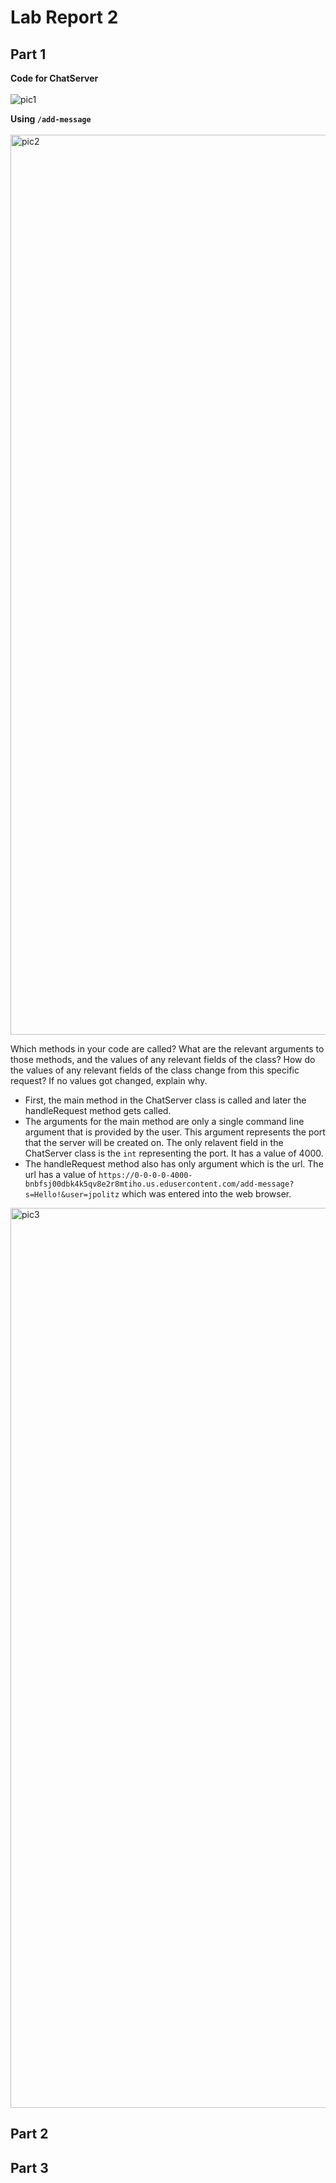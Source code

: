 # Lab Report 2

## Part 1

**Code for ChatServer**<br /><br />
![pic1](https://github.com/SatvikN/cse15l-lab-reports/assets/108087443/7b1d1a59-d871-487e-a658-4f837e41fd71)

**Using `/add-message`**<br /><br />
<img width="1440" alt="pic2" src="https://github.com/SatvikN/cse15l-lab-reports/assets/108087443/557d3240-6d09-4b40-98b0-03664a5d0047">

Which methods in your code are called?
What are the relevant arguments to those methods, and the values of any relevant fields of the class?
How do the values of any relevant fields of the class change from this specific request? If no values got changed, explain why.

* First, the main method in the ChatServer class is called and later the handleRequest method gets called.
* The arguments for the main method are only a single command line argument that is provided by the user. This argument represents the port that the server will be created on. The only relavent field in the ChatServer class is the `int` representing the port. It has a value of 4000.
* The handleRequest method also has only argument which is the url. The url has a value of `https://0-0-0-0-4000-bnbfsj00dbk4k5qv8e2r8mtiho.us.edusercontent.com/add-message?s=Hello!&user=jpolitz` which was entered into the web browser.

<img width="1440" alt="pic3" src="https://github.com/SatvikN/cse15l-lab-reports/assets/108087443/ea8ca23a-79b3-4132-9542-60c2c1eb664a">

## Part 2

## Part 3
